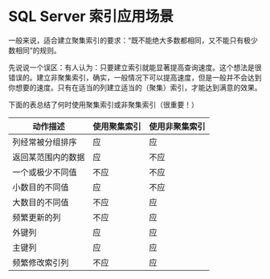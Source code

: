 # SQL Server 索引应用场景

一般来说，适合建立聚集索引的要求：“既不能绝大多数都相同，又不能只有极少数相同”的规则。

先说说一个误区：有人认为：只要建立索引就能显著提高查询速度。这个想法是很错误的。建立非聚集索引，确实，一般情况下可以提高速度，但是一般并不会达到你想要的速度。只有在适当的列建立适当的（聚集）索引，才能达到满意的效果。

下面的表总结了何时使用聚集索引或非聚集索引（很重要！）

| 动作描述 | 使用聚集索引 | 使用非聚集索引 |
| -- | -- | -- |
| 列经常被分组排序 | 应 | 应 |
| 返回某范围内的数据  | 应 | 不应 |
| 一个或极少不同值  | 不应 | 不应 |
| 小数目的不同值 |  应 | 不应 |
| 大数目的不同值 |  不应 | 应 |
| 频繁更新的列 | 不应 | 应 |
| 外键列 | 应 |  应 |
| 主键列 | 应  | 应 |
| 频繁修改索引列 | 不应 | 应 |
